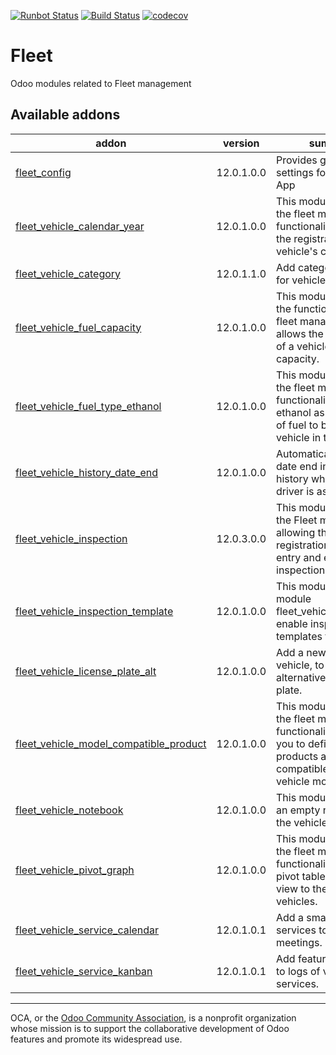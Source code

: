 [![Runbot Status](https://runbot.odoo-community.org/runbot/badge/flat/291/12.0.svg)](https://runbot.odoo-community.org/runbot/repo/github-com-oca-fleet-291)
[![Build Status](https://travis-ci.com/OCA/fleet.svg?branch=112.0)](https://travis-ci.com/OCA/fleet)
[![codecov](https://codecov.io/gh/OCA/fleet/branch/12.0/graph/badge.svg)](https://codecov.io/gh/OCA/fleet)

# Fleet

Odoo modules related to Fleet management

<!-- prettier-ignore-start -->
[//]: # (addons)

Available addons
----------------
addon | version | summary
--- | --- | ---
[fleet_config](fleet_config/) | 12.0.1.0.0 | Provides general settings for the Fleet App
[fleet_vehicle_calendar_year](fleet_vehicle_calendar_year/) | 12.0.1.0.0 | This module extends the fleet management functionality. Allows the registration of the vehicle's calendar year.
[fleet_vehicle_category](fleet_vehicle_category/) | 12.0.1.1.0 | Add category definition for vehicles.
[fleet_vehicle_fuel_capacity](fleet_vehicle_fuel_capacity/) | 12.0.1.0.0 | This module extends the functionality of fleet management. It allows the registration of a vehicle's fuel capacity.
[fleet_vehicle_fuel_type_ethanol](fleet_vehicle_fuel_type_ethanol/) | 12.0.1.0.0 | This module extends the fleet management functionality. This adds ethanol as another type of fuel to be used by a vehicle in the fleet.
[fleet_vehicle_history_date_end](fleet_vehicle_history_date_end/) | 12.0.1.0.0 | Automatically assign date end in vehicle history when a new driver is assigned.
[fleet_vehicle_inspection](fleet_vehicle_inspection/) | 12.0.3.0.0 | This module extends the Fleet module allowing the registration of vehicle entry and exit inspections.
[fleet_vehicle_inspection_template](fleet_vehicle_inspection_template/) | 12.0.1.0.0 | This module extend module fleet_vehicle_inspection enable inspection templates feature
[fleet_vehicle_license_plate_alt](fleet_vehicle_license_plate_alt/) | 12.0.1.0.0 | Add a new field in the vehicle, to store an alternative license plate.
[fleet_vehicle_model_compatible_product](fleet_vehicle_model_compatible_product/) | 12.0.1.0.0 | This module extends the fleet management functionality. Allows you to define which products are compatible with the vehicle model.
[fleet_vehicle_notebook](fleet_vehicle_notebook/) | 12.0.1.0.0 | This module provides an empty notebook for the vehicle form.
[fleet_vehicle_pivot_graph](fleet_vehicle_pivot_graph/) | 12.0.1.0.0 | This module extends the fleet management functionality. Adds the pivot table and graph view to the fleet vehicles.
[fleet_vehicle_service_calendar](fleet_vehicle_service_calendar/) | 12.0.1.0.1 | Add a smart button in services to schedule meetings.
[fleet_vehicle_service_kanban](fleet_vehicle_service_kanban/) | 12.0.1.0.1 | Add features of kanban to logs of vehicle services.

[//]: # (end addons)
<!-- prettier-ignore-end -->

----

OCA, or the [Odoo Community Association](http://odoo-community.org/), is a nonprofit organization whose
mission is to support the collaborative development of Odoo features and
promote its widespread use.
